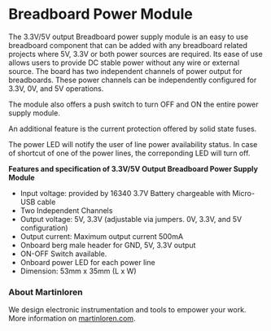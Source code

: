 # Breadboard Power Module

The 3.3V/5V output Breadboard power supply module is an easy to use breadboard component that can be added with any breadboard related projects where 5V, 3.3V or both power sources are required. Its ease of use allows users to provide DC stable power without any wire or external source. The board has two independent channels of power output for breadboards. These power channels can be independently configured for 3.3V, 0V, and 5V operations.

The module also offers a push switch to turn OFF and ON the entire power supply module.

An additional feature is the current protection offered by solid state fuses.

The power LED will notify the user of line power availability status. In case of shortcut of one of the power lines, the correponding LED will turn off.

**Features and specification of 3.3V/5V Output Breadboard Power Supply Module**

- Input voltage: provided by 16340 3.7V Battery chargeable with Micro-USB cable
- Two Independent Channels
- Output voltage: 5V, 3.3V (adjustable via jumpers. 0V, 3.3V, and 5V configuration)
- Output current: Maximum output current 500mA
- Onboard berg male header for GND, 5V, 3.3V output
- ON-OFF Switch available.
- Onboard power LED for each power line
- Dimension: 53mm x 35mm (L x W)

### About Martinloren
We design electronic instrumentation and tools to empower your work.
More information on [martinloren.com](https://www.martinloren.com/).
